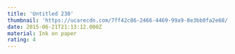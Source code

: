 ```yaml
---
title: 'Untitled 230'
thumbnail: 'https://ucarecdn.com/7ff42c86-2466-4469-99a9-8e3bb0fa2e68/'
date: 2015-06-21T21:13:12.000Z
material: Ink on paper
rating: 4
---
```

